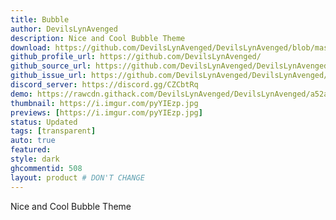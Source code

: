 ```yaml
---
title: Bubble
author: DevilsLynAvenged
description: Nice and Cool Bubble Theme
download: https://github.com/DevilsLynAvenged/DevilsLynAvenged/blob/master/Theme_Group_1/Bubble.theme.css
github_profile_url: https://github.com/DevilsLynAvenged/
github_source_url: https://github.com/DevilsLynAvenged/DevilsLynAvenged/blob/master/Theme_Group_1/Bubble.theme.css
github_issue_url: https://github.com/DevilsLynAvenged/DevilsLynAvenged/issues
discord_server: https://discord.gg/CZCbtRq
demo: https://rawcdn.githack.com/DevilsLynAvenged/DevilsLynAvenged/a52a7fe6798ccccf2c496e8cb67194fae22a093b/Theme_Group_1/Bubble.theme.css
thumbnail: https://i.imgur.com/pyYIEzp.jpg
previews: [https://i.imgur.com/pyYIEzp.jpg]
status: Updated
tags: [transparent]
auto: true
featured:
style: dark
ghcommentid: 508
layout: product # DON'T CHANGE
---
```

Nice and Cool Bubble Theme